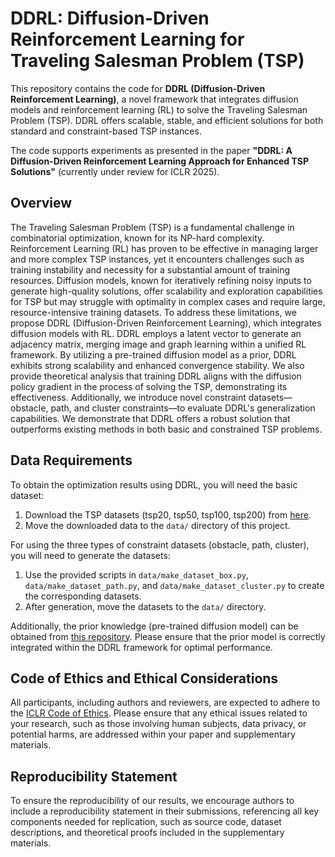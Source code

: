 # DDRL: Diffusion-Driven Reinforcement Learning for Traveling Salesman Problem (TSP)

This repository contains the code for **DDRL (Diffusion-Driven Reinforcement Learning)**, a novel framework that integrates diffusion models and reinforcement learning (RL) to solve the Traveling Salesman Problem (TSP). DDRL offers scalable, stable, and efficient solutions for both standard and constraint-based TSP instances.

The code supports experiments as presented in the paper **"DDRL: A Diffusion-Driven Reinforcement Learning Approach for Enhanced TSP Solutions"** (currently under review for ICLR 2025).

## Overview

The Traveling Salesman Problem (TSP) is a fundamental challenge in combinatorial optimization, known for its NP-hard complexity. Reinforcement Learning (RL) has proven to be effective in managing larger and more complex TSP instances, yet it encounters challenges such as training instability and necessity for a substantial amount of training resources. Diffusion models, known for iteratively refining noisy inputs to generate high-quality solutions, offer scalability and exploration capabilities for TSP but may struggle with optimality in complex cases and require large, resource-intensive training datasets. To address these limitations, we propose DDRL (Diffusion-Driven Reinforcement Learning), which integrates diffusion models with RL. DDRL employs a latent vector to generate an adjacency matrix, merging image and graph learning within a unified RL framework. By utilizing a pre-trained diffusion model as a prior, DDRL exhibits strong scalability and enhanced convergence stability. We also provide theoretical analysis that training DDRL aligns with the diffusion policy gradient in the process of solving the TSP, demonstrating its effectiveness. Additionally, we introduce novel constraint datasets—obstacle, path, and cluster constraints—to evaluate DDRL's generalization capabilities. We demonstrate that DDRL offers a robust solution that outperforms existing methods in both basic and constrained TSP problems. 

## Data Requirements

To obtain the optimization results using DDRL, you will need the basic dataset:

1. Download the TSP datasets (tsp20, tsp50, tsp100, tsp200) from [here](https://github.com/chaitjo/learning-tsp).
2. Move the downloaded data to the `data/` directory of this project.

For using the three types of constraint datasets (obstacle, path, cluster), you will need to generate the datasets:

1. Use the provided scripts in `data/make_dataset_box.py`, `data/make_dataset_path.py`, and `data/make_dataset_cluster.py` to create the corresponding datasets.
2. After generation, move the datasets to the `data/` directory.

Additionally, the prior knowledge (pre-trained diffusion model) can be obtained from [this repository](https://github.com/AlexGraikos/diffusion_priors?tab=readme-ov-file). Please ensure that the prior model is correctly integrated within the DDRL framework for optimal performance.

## Code of Ethics and Ethical Considerations

All participants, including authors and reviewers, are expected to adhere to the [ICLR Code of Ethics](https://iclr.cc/public/CodeOfEthics). Please ensure that any ethical issues related to your research, such as those involving human subjects, data privacy, or potential harms, are addressed within your paper and supplementary materials.

## Reproducibility Statement

To ensure the reproducibility of our results, we encourage authors to include a reproducibility statement in their submissions, referencing all key components needed for replication, such as source code, dataset descriptions, and theoretical proofs included in the supplementary materials.

